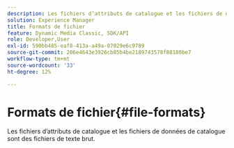 ```yaml
---
description: Les fichiers d’attributs de catalogue et les fichiers de données de catalogue sont des fichiers de texte brut.
solution: Experience Manager
title: Formats de fichier
feature: Dynamic Media Classic, SDK/API
role: Developer,User
exl-id: 590bb485-eaf8-413a-a49a-07029e6c9789
source-git-commit: 206e4643e3926cb85b4be2189743578f88180be7
workflow-type: tm+mt
source-wordcount: '33'
ht-degree: 12%

---
```


# Formats de fichier{#file-formats}

Les fichiers d’attributs de catalogue et les fichiers de données de catalogue sont des fichiers de texte brut.
